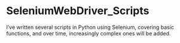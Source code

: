 # SeleniumWebDriver_Scripts
I’ve written several scripts in Python using Selenium, covering basic functions, and over time, increasingly complex ones will be added.
